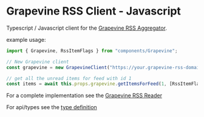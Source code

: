 # Grapevine RSS Client - Javascript

Typescript / Javascript client for the [Grapevine RSS Aggregator](https://github.com/MichaelRBond/Grapevine-Rss-Aggregator/).

example usage:

```typescript
import { Grapevine, RssItemFlags } from "components/Grapevine";

// New Grapevine client
const grapevine = new GrapevineClient("https://your.grapevine-rss-domain.com");

// get all the unread items for feed with id 1
const items = await this.props.grapevine.getItemsForFeed(1, [RssItemFlags.unread]);
```

For a complete implementation see the [Grapevine RSS Reader](https://github.com/MichaelRBond/Grapevine-Rss-Reader)

For api/types see the [type definition]()
